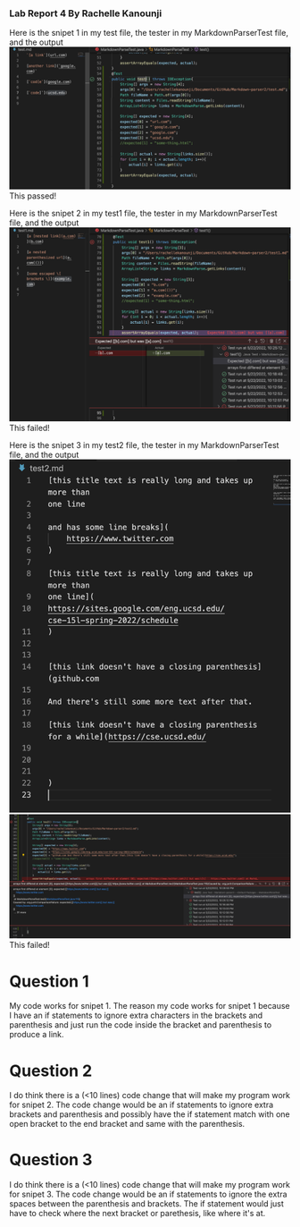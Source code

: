 ### Lab Report 4 By Rachelle Kanounji 

Here is the snipet 1 in my test file, the tester in my MarkdownParserTest file, and the output 
![snipet1](snipet1.png)
This passed!

Here is the snipet 2 in my test1 file, the tester in my MarkdownParserTest file, and the output 
![snipet2](snipet2.png)
This failed!

Here is the snipet 3 in my test2 file, the tester in my MarkdownParserTest file, and the output 
![snipet3](snipet31.png)
![snipet3](snipet32.png)
This failed! 

# Question 1 
My code works for snipet 1. The reason my code works for snipet 1 because I have an if statements to ignore extra characters in the brackets and parenthesis and just run the code inside the bracket and parenthesis to produce a link. 

# Question 2 
I do think there is a (<10 lines) code change that will make my program work for snipet 2. The code change would be an if statements to ignore extra brackets and parenthesis and possibly have the if statement match with one open bracket to the end bracket and same with the parenthesis. 

# Question 3 
I do think there is a (<10 lines) code change that will make my program work for snipet 3. The code change would be an if statements to ignore the extra spaces between the parenthesis and brackets. The if statement would just have to check where the next bracket or parethesis, like where it's at. 
